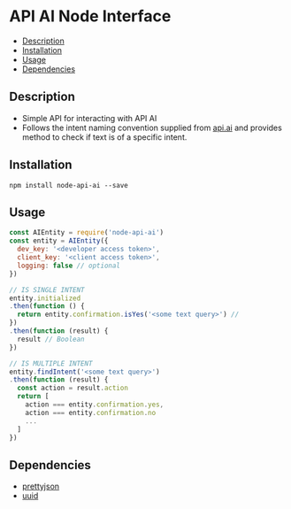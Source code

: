 # API AI Node Interface

* [Description](#description)
* [Installation](#installation)
* [Usage](#usage)
* [Dependencies](#dependencies)

## Description

* Simple API for interacting with API AI
* Follows the intent naming convention supplied from [api.ai](http://api.ai) and provides method to check if text is of a specific intent.

## Installation

```
npm install node-api-ai --save
```

## Usage

```js
const AIEntity = require('node-api-ai')
const entity = AIEntity({
  dev_key: '<developer access token>',
  client_key: '<client access token>',
  logging: false // optional
})

// IS SINGLE INTENT
entity.initialized
.then(function () {
  return entity.confirmation.isYes('<some text query>') //
})
.then(function (result) {
  result // Boolean
})

// IS MULTIPLE INTENT
entity.findIntent('<some text query>')
.then(function (result) {
  const action = result.action
  return [
    action === entity.confirmation.yes,
    action === entity.confirmation.no
    ...
  ]
})

```

## Dependencies

* [prettyjson](https://github.com/rafeca/prettyjson)
* [uuid](https://github.com/kelektiv/node-uuid)

